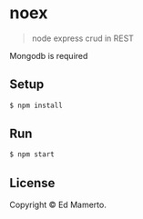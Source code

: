 # noex
> node express crud in REST

Mongodb is required
##  Setup
```sh
$ npm install
```
## Run
```sh
$ npm start
```

## License
Copyright © Ed Mamerto.